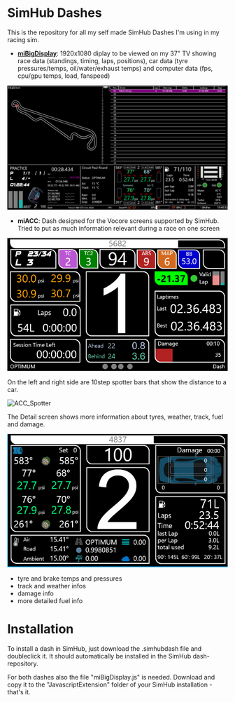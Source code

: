 # SimHub Dashes

This is the repository for all my self made SimHub Dashes I'm using in my racing sim.

* [**miBigDisplay**](miBigDisplay.md): 1920x1080 diplay to be viewed on my 37" TV showing race data (standings, timing, laps, positions), car data (tyre pressures/temps, oil/water/exhaust temps) and computer data (fps, cpu/gpu temps, load, fanspeed)

![Big Display](pics/miBigDisplay.png)

* **miACC**: Dash designed for the Vocore screens supported by SimHub. Tried to put as much information relevant during a race on one screen

![ACC Display](pics/miACCDisplay.png)

On the left and right side are 10step spotter bars that show the distance to a car.

![ACC_Spotter](pics/miACCDashSpotterinfo.png)

The Detail screen shows more information about tyres, weather, track, fuel and damage.

![ACC_Details1](pics/miACCDashDetail1.png)

- tyre and brake temps and pressures
- track and weather infos
- damage info
- more detailed fuel info

# Installation

To install a dash in SimHub, just download the .simhubdash file and doubleclick it. It should automatically be installed in the SimHub dash-repository.

For both dashes also the file "miBigDisplay.js" is needed. Download and copy it to the "JavascriptExtension" folder of your SimHub installation - that's it.
